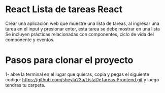 # React Lista de tareas React 

Crear una aplicación web que  muestre una lista de tareas, al ingresar una tarea en el input y presionar enter, esta tarea se debe mostrar en una lista
Se incluyen prácticas relacionadas con componentes, ciclo de vida del componente y eventos.

# Pasos para clonar el proyecto
1- abre la terminal en el lugar que quieras, copia y pegas el siguiente codigo:
https://github.com/sheyla23a/ListaDeTareas-Frontend.git
y luego tendras tu carpeta.
